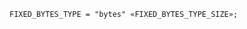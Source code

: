 <!-- This file is generated automatically by infrastructure scripts. Please don't edit by hand. -->

```{ .ebnf .slang-ebnf #FIXED_BYTES_TYPE }
FIXED_BYTES_TYPE = "bytes" «FIXED_BYTES_TYPE_SIZE»;
```
